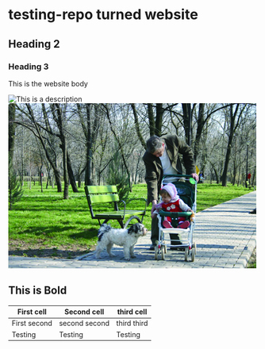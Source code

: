 # testing-repo turned website
## Heading 2
### Heading 3

This is the website body

![This is a description](https://upload.wikimedia.org/wikipedia/en/2/25/Channel_digital_image_CMYK_color.jpg)
![The same image](this.jpg)

**This is Bold**
----------

|First cell |Second cell|third cell|
|-----------|-----------|----------|
|First second|second second|third third|
|Testing|Testing|Testing|
